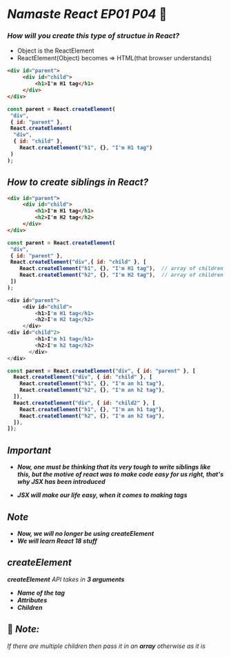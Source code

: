# _Namaste React EP01 P04_ 🚀

### _How will you create this type of structue in React?_
- Object is the ReactElement
- ReactElement(Object) becomes => HTML(that browser understands)


<b>


```html
<div id="parent">
     <div id="child">
         <h1>I'm H1 tag</h1>
     </div>
</div>
```
```javascript
const parent = React.createElement(
 "div",
 { id: "parent" },
 React.createElement(
  "div",
  { id: "child" },
    React.createElement("h1", {}, "I'm H1 tag")
 ) 
);
```

</b>

## _How to create siblings in React?_

<b>

```html
<div id="parent">
     <div id="child">
         <h1>I'm H1 tag</h1>
         <h2>I'm H2 tag</h2>
     </div>
</div>
```
```javascript
const parent = React.createElement(
 "div",
 { id: "parent" },
 React.createElement("div",{ id: "child" }, [
    React.createElement("h1", {}, "I'm H1 tag"),  // array of children
    React.createElement("h2", {}, "I'm H2 tag"),  // array of children
 ]) 
);
```

```javascript
<div id="parent">
     <div id="child">
         <h1>I'm H1 tag</h1>
         <h2>I'm H2 tag</h2>
     </div>
<div id="child"2>
         <h1>I'm h1 tag</h1>
         <h2>I'm h2 tag</h2>
       </div>
</div>
```

```javascript
const parent = React.createElement("div", { id: "parent" }, [
  React.createElement("div", { id: "child" }, [
    React.createElement("h1", {}, "I'm an h1 tag"),
    React.createElement("h2", {}, "I'm an h2 tag"),
  ]),
  React.createElement("div", { id: "child2" }, [
    React.createElement("h1", {}, "I'm an h1 tag"),
    React.createElement("h2", {}, "I'm an h2 tag"),
  ]),
]);
```
</b>
<b><i>

## _Important_
- Now, one must be thinking that its very tough to write siblings like this, but the motive of react was to make code easy for us right, that's why JSX has been introduced

- JSX will make our life easy, when it comes to making tags
</i></b>

## _Note_

<b><i>
- Now, we will no longer be using createElement
- We will learn React 18 stuff
</i>
</b>


## _createElement_
_**createElement** API takes in **3 arguments**_ <br>
<b>
- _Name of the tag_ <br>
- _Attributes_ <br>
- _Children_
</b>

## 🎯 _Note:_
_If there are multiple children then pass it in an _**array**_ otherwise as it is_










